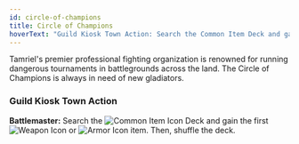 ```yaml
---
id: circle-of-champions
title: Circle of Champions
hoverText: "Guild Kiosk Town Action: Search the Common Item Deck and gain the first Weapon or Armor item. Then, shuffle the deck."
---
```


Tamriel's premier professional fighting organization is renowned for running dangerous tournaments in battlegrounds across the land. The Circle of Champions is always in need of new gladiators.

### Guild Kiosk Town Action

**Battlemaster:** Search the <img src="/icons/common-item.svg" alt="Common Item Icon" class="icon-svg" /> Deck and gain the first <img src="/icons/weapon.svg" alt="Weapon Icon" class="icon-svg" /> or <img src="/icons/armor.svg" alt="Armor Icon" class="icon-svg" /> item. Then, shuffle the deck.
